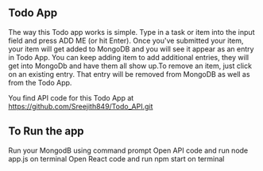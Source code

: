 ## Todo App

The way this Todo app works is simple. Type in a task or item  into the input field and press ADD ME (or hit Enter). Once you've submitted your item, your item will get added to MongoDB and you will see it appear as an entry in Todo App. You can keep adding item to add additional entries, they will get into MongoDb and have them all show up.To remove an item, just click on an existing entry. That entry will be removed from MongoDB as well as from the Todo App.

You find API code for this Todo App at  https://github.com/Sreejith849/Todo_API.git

## To Run the app

Run your MongodB using command prompt
Open API code and run node app.js on terminal
Open React code and run npm start on terminal
